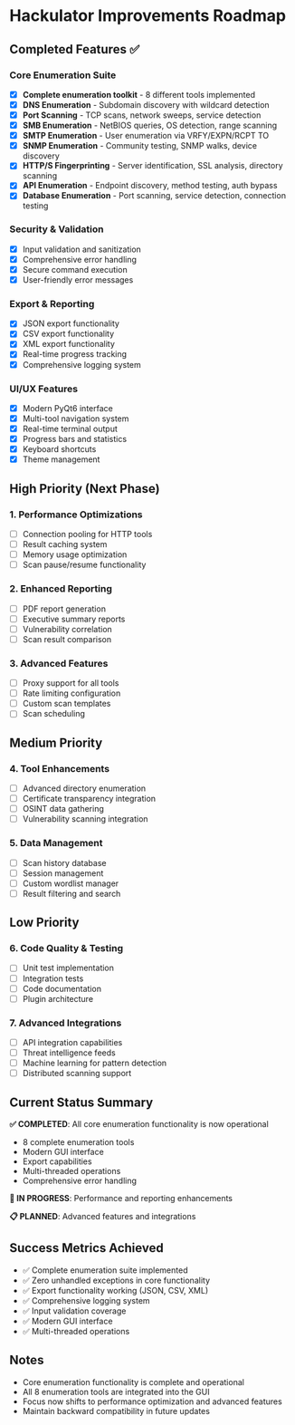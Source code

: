 # Hackulator Improvements Roadmap

## Completed Features ✅

### Core Enumeration Suite
- [x] **Complete enumeration toolkit** - 8 different tools implemented
- [x] **DNS Enumeration** - Subdomain discovery with wildcard detection
- [x] **Port Scanning** - TCP scans, network sweeps, service detection
- [x] **SMB Enumeration** - NetBIOS queries, OS detection, range scanning
- [x] **SMTP Enumeration** - User enumeration via VRFY/EXPN/RCPT TO
- [x] **SNMP Enumeration** - Community testing, SNMP walks, device discovery
- [x] **HTTP/S Fingerprinting** - Server identification, SSL analysis, directory scanning
- [x] **API Enumeration** - Endpoint discovery, method testing, auth bypass
- [x] **Database Enumeration** - Port scanning, service detection, connection testing

### Security & Validation
- [x] Input validation and sanitization
- [x] Comprehensive error handling
- [x] Secure command execution
- [x] User-friendly error messages

### Export & Reporting
- [x] JSON export functionality
- [x] CSV export functionality
- [x] XML export functionality
- [x] Real-time progress tracking
- [x] Comprehensive logging system

### UI/UX Features
- [x] Modern PyQt6 interface
- [x] Multi-tool navigation system
- [x] Real-time terminal output
- [x] Progress bars and statistics
- [x] Keyboard shortcuts
- [x] Theme management

## High Priority (Next Phase)

### 1. Performance Optimizations
- [ ] Connection pooling for HTTP tools
- [ ] Result caching system
- [ ] Memory usage optimization
- [ ] Scan pause/resume functionality

### 2. Enhanced Reporting
- [ ] PDF report generation
- [ ] Executive summary reports
- [ ] Vulnerability correlation
- [ ] Scan result comparison

### 3. Advanced Features
- [ ] Proxy support for all tools
- [ ] Rate limiting configuration
- [ ] Custom scan templates
- [ ] Scan scheduling

## Medium Priority

### 4. Tool Enhancements
- [ ] Advanced directory enumeration
- [ ] Certificate transparency integration
- [ ] OSINT data gathering
- [ ] Vulnerability scanning integration

### 5. Data Management
- [ ] Scan history database
- [ ] Session management
- [ ] Custom wordlist manager
- [ ] Result filtering and search

## Low Priority

### 6. Code Quality & Testing
- [ ] Unit test implementation
- [ ] Integration tests
- [ ] Code documentation
- [ ] Plugin architecture

### 7. Advanced Integrations
- [ ] API integration capabilities
- [ ] Threat intelligence feeds
- [ ] Machine learning for pattern detection
- [ ] Distributed scanning support

## Current Status Summary

**✅ COMPLETED**: All core enumeration functionality is now operational
- 8 complete enumeration tools
- Modern GUI interface
- Export capabilities
- Multi-threaded operations
- Comprehensive error handling

**🔄 IN PROGRESS**: Performance and reporting enhancements

**📋 PLANNED**: Advanced features and integrations

## Success Metrics Achieved

- ✅ Complete enumeration suite implemented
- ✅ Zero unhandled exceptions in core functionality
- ✅ Export functionality working (JSON, CSV, XML)
- ✅ Comprehensive logging system
- ✅ Input validation coverage
- ✅ Modern GUI interface
- ✅ Multi-threaded operations

## Notes

- Core enumeration functionality is complete and operational
- All 8 enumeration tools are integrated into the GUI
- Focus now shifts to performance optimization and advanced features
- Maintain backward compatibility in future updates